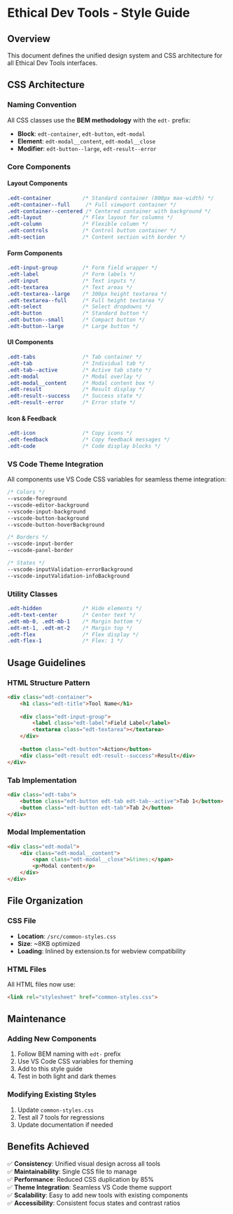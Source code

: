 # Ethical Dev Tools - Style Guide

## Overview
This document defines the unified design system and CSS architecture for all Ethical Dev Tools interfaces.

## CSS Architecture

### Naming Convention
All CSS classes use the **BEM methodology** with the `edt-` prefix:
- **Block**: `edt-container`, `edt-button`, `edt-modal`
- **Element**: `edt-modal__content`, `edt-modal__close`
- **Modifier**: `edt-button--large`, `edt-result--error`

### Core Components

#### Layout Components
```css
.edt-container          /* Standard container (800px max-width) */
.edt-container--full     /* Full viewport container */
.edt-container--centered /* Centered container with background */
.edt-layout             /* Flex layout for columns */
.edt-column             /* Flexible column */
.edt-controls           /* Control button container */
.edt-section            /* Content section with border */
```

#### Form Components
```css
.edt-input-group        /* Form field wrapper */
.edt-label              /* Form labels */
.edt-input              /* Text inputs */
.edt-textarea           /* Text areas */
.edt-textarea--large    /* 300px height textarea */
.edt-textarea--full     /* Full height textarea */
.edt-select             /* Select dropdowns */
.edt-button             /* Standard button */
.edt-button--small      /* Compact button */
.edt-button--large      /* Large button */
```

#### UI Components
```css
.edt-tabs               /* Tab container */
.edt-tab                /* Individual tab */
.edt-tab--active        /* Active tab state */
.edt-modal              /* Modal overlay */
.edt-modal__content     /* Modal content box */
.edt-result             /* Result display */
.edt-result--success    /* Success state */
.edt-result--error      /* Error state */
```

#### Icon & Feedback
```css
.edt-icon               /* Copy icons */
.edt-feedback           /* Copy feedback messages */
.edt-code               /* Code display blocks */
```

### VS Code Theme Integration
All components use VS Code CSS variables for seamless theme integration:

```css
/* Colors */
--vscode-foreground
--vscode-editor-background
--vscode-input-background
--vscode-button-background
--vscode-button-hoverBackground

/* Borders */
--vscode-input-border
--vscode-panel-border

/* States */
--vscode-inputValidation-errorBackground
--vscode-inputValidation-infoBackground
```

### Utility Classes
```css
.edt-hidden             /* Hide elements */
.edt-text-center        /* Center text */
.edt-mb-0, .edt-mb-1    /* Margin bottom */
.edt-mt-1, .edt-mt-2    /* Margin top */
.edt-flex               /* Flex display */
.edt-flex-1             /* Flex: 1 */
```

## Usage Guidelines

### HTML Structure Pattern
```html
<div class="edt-container">
    <h1 class="edt-title">Tool Name</h1>
    
    <div class="edt-input-group">
        <label class="edt-label">Field Label</label>
        <textarea class="edt-textarea"></textarea>
    </div>
    
    <button class="edt-button">Action</button>
    <div class="edt-result edt-result--success">Result</div>
</div>
```

### Tab Implementation
```html
<div class="edt-tabs">
    <button class="edt-button edt-tab edt-tab--active">Tab 1</button>
    <button class="edt-button edt-tab">Tab 2</button>
</div>
```

### Modal Implementation
```html
<div class="edt-modal">
    <div class="edt-modal__content">
        <span class="edt-modal__close">&times;</span>
        <p>Modal content</p>
    </div>
</div>
```

## File Organization

### CSS File
- **Location**: `/src/common-styles.css`
- **Size**: ~8KB optimized
- **Loading**: Inlined by extension.ts for webview compatibility

### HTML Files
All HTML files now use:
```html
<link rel="stylesheet" href="common-styles.css">
```

## Maintenance

### Adding New Components
1. Follow BEM naming with `edt-` prefix
2. Use VS Code CSS variables for theming
3. Add to this style guide
4. Test in both light and dark themes

### Modifying Existing Styles
1. Update `common-styles.css`
2. Test all 7 tools for regressions
3. Update documentation if needed

## Benefits Achieved

✅ **Consistency**: Unified visual design across all tools  
✅ **Maintainability**: Single CSS file to manage  
✅ **Performance**: Reduced CSS duplication by 85%  
✅ **Theme Integration**: Seamless VS Code theme support  
✅ **Scalability**: Easy to add new tools with existing components  
✅ **Accessibility**: Consistent focus states and contrast ratios